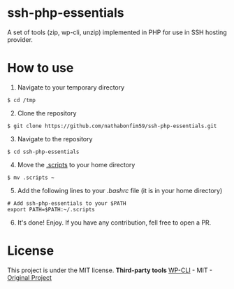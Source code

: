 # ssh-php-essentials
A  set of tools (zip, wp-cli, unzip) implemented in PHP for use in SSH hosting provider.

# How to use
1. Navigate to your temporary directory
```
$ cd /tmp
```

2. Clone the repository
```
$ git clone https://github.com/nathabonfim59/ssh-php-essentials.git
```

3. Navigate to the repository
```
$ cd ssh-php-essentials
```

4. Move the [.scripts](.scripts) to your home directory
```
$ mv .scripts ~
```

5. Add the following lines to your *.bashrc* file (it is in your home directory)
```
# Add ssh-php-essentials to your $PATH
export PATH=$PATH:~/.scripts
```

6. It's done! Enjoy. If you have any contribution, fell free to open a PR.

# License
This project is under the MIT license. 
**Third-party tools** 
[WP-CLI](.scripts/wp) - MIT - [Original Project](https://wp-cli.org)

